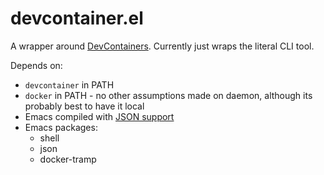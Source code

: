 # devcontainer.el

A wrapper around [DevContainers](https//containers.dev). Currently just wraps the
literal CLI tool.

Depends on:

- `devcontainer` in PATH
- `docker` in PATH - no other assumptions made on daemon, although its probably 
   best to have it local
- Emacs compiled with [JSON support](https://www.gnu.org/software/emacs/manual/html_node/elisp/Parsing-JSON.html)
- Emacs packages:
  - shell
  - json
  - docker-tramp

